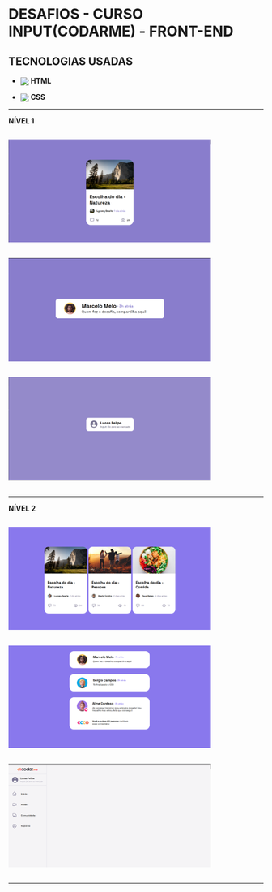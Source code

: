 # DESAFIOS - CURSO INPUT(CODARME) - FRONT-END

## TECNOLOGIAS USADAS

- <img align="center" width="40px" heigth="20px" src="https://cdn.jsdelivr.net/gh/devicons/devicon/icons/html5/html5-original.svg" /> **HTML**


- <img align="center" width="40px" heigth="20px" src="https://cdn.jsdelivr.net/gh/devicons/devicon/icons/css3/css3-original.svg" /> **CSS**
  
---   
**NÍVEL 1**
<div style="margin:0; display:flex; flex-direction: column">

<img 
width="400px"
src="./Prints%20-%201/desafio-card-imagem.png">

<img 
width="400px"
src="./Prints%20-%201/desfio-comentario.png">

<img 
width="400px"
src="./Prints%20-%201/print-desafio-perfil.png">

</div>

---

**NÍVEL 2**

<div style="margin:0; display:flex; flex-direction: column">

<img 
width="400px"
src="./Prints%20-%202/desafio-card-imagens-nvl-2.png" />

<img 
width="400px"
src="./Prints%20-%202/desafio-comentarios-nvl-2.png" />

<img 
width="400px"
src="./Prints%20-%202/desafio-menu.png">

</div>

---